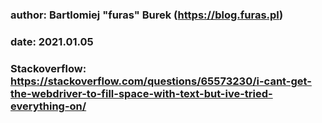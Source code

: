 
### author: Bartlomiej "furas" Burek (https://blog.furas.pl)

### date: 2021.01.05

### Stackoverflow: https://stackoverflow.com/questions/65573230/i-cant-get-the-webdriver-to-fill-space-with-text-but-ive-tried-everything-on/

